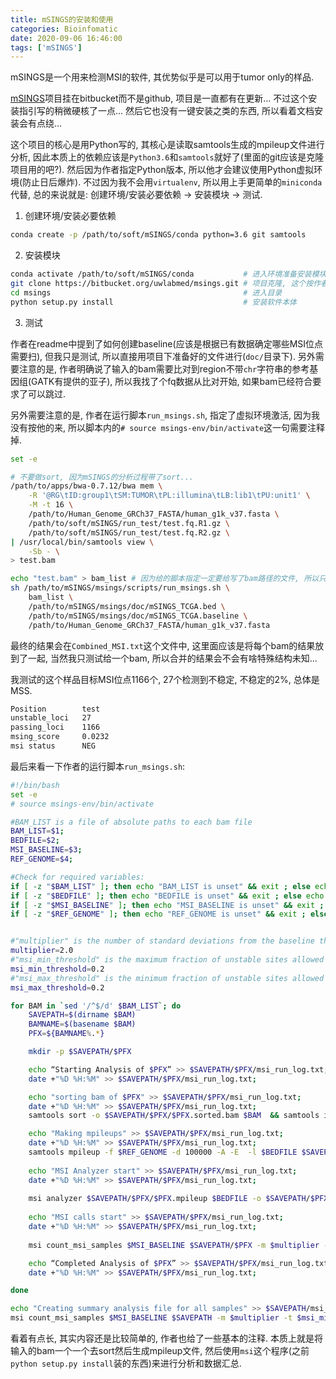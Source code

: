 ```yaml
---
title: mSINGS的安装和使用
categories: Bioinfomatic
date: 2020-09-06 16:46:00
tags: ['mSINGS']
---
```


mSINGS是一个用来检测MSI的软件, 其优势似乎是可以用于tumor only的样品.
<!-- 摘要部分 -->
<!-- more -->

[mSINGS](https://bitbucket.org/uwlabmed/msings/src/master/)项目挂在bitbucket而不是github, 项目是一直都有在更新... 不过这个安装指引写的稍微硬核了一点... 然后它也没有一键安装之类的东西, 所以看着文档安装会有点绕...

这个项目的核心是用Python写的, 其核心是读取samtools生成的mpileup文件进行分析, 因此本质上的依赖应该是`Python3.6`和`samtools`就好了(里面的git应该是克隆项目用的吧?). 然后因为作者指定Python版本, 所以他才会建议使用Python虚拟环境(防止日后爆炸). 不过因为我不会用`virtualenv`, 所以用上手更简单的`miniconda`代替, 总的来说就是: 创建环境/安装必要依赖 -> 安装模块 -> 测试.

1. 创建环境/安装必要依赖

```bash
conda create -p /path/to/soft/mSINGS/conda python=3.6 git samtools
```

2. 安装模块

```bash
conda activate /path/to/soft/mSINGS/conda           # 进入环境准备安装模块本体
git clone https://bitbucket.org/uwlabmed/msings.git # 项目克隆, 这个按作者建议来
cd msings                                           # 进入目录
python setup.py install                             # 安装软件本体
```

3. 测试

作者在readme中提到了如何创建baseline(应该是根据已有数据确定哪些MSI位点需要扫), 但我只是测试, 所以直接用项目下准备好的文件进行(`doc/`目录下). 另外需要注意的是, 作者明确说了输入的bam需要比对到region不带`chr`字符串的参考基因组(GATK有提供的亚子), 所以我找了个fq数据从比对开始, 如果bam已经符合要求了可以跳过.

另外需要注意的是, 作者在运行脚本`run_msings.sh`, 指定了虚拟环境激活, 因为我没有按他的来, 所以脚本内的`# source msings-env/bin/activate`这一句需要注释掉.

```bash
set -e

# 不要做sort, 因为mSINGS的分析过程带了sort...
/path/to/apps/bwa-0.7.12/bwa mem \
    -R '@RG\tID:group1\tSM:TUMOR\tPL:illumina\tLB:lib1\tPU:unit1' \
    -M -t 16 \
    /path/to/Human_Genome_GRCh37_FASTA/human_g1k_v37.fasta \
    /path/to/soft/mSINGS/run_test/test.fq.R1.gz \
    /path/to/soft/mSINGS/run_test/test.fq.R2.gz \
| /usr/local/bin/samtools view \
    -Sb - \
> test.bam

echo "test.bam" > bam_list # 因为给的脚本指定一定要给写了bam路径的文件, 所以只能这么指定
sh /path/to/mSINGS/msings/scripts/run_msings.sh \
    bam_list \
    /path/to/mSINGS/msings/doc/mSINGS_TCGA.bed \
    /path/to/mSINGS/msings/doc/mSINGS_TCGA.baseline \
    /path/to/Human_Genome_GRCh37_FASTA/human_g1k_v37.fasta
```

最终的结果会在`Combined_MSI.txt`这个文件中, 这里面应该是将每个bam的结果放到了一起, 当然我只测试给一个bam, 所以合并的结果会不会有啥特殊结构未知...

我测试的这个样品目标MSI位点1166个, 27个检测到不稳定, 不稳定的2%, 总体是MSS.

```txt
Position        test
unstable_loci   27
passing_loci    1166
msing_score     0.0232
msi status      NEG
```

最后来看一下作者的运行脚本`run_msings.sh`:

```bash
#!/bin/bash
set -e
# source msings-env/bin/activate

#BAM_LIST is a file of absolute paths to each bam file
BAM_LIST=$1;
BEDFILE=$2;
MSI_BASELINE=$3;
REF_GENOME=$4;

#Check for required variables:
if [ -z "$BAM_LIST" ]; then echo "BAM_LIST is unset" && exit ; else echo "BAM_LIST is set to '$BAM_LIST'"; fi
if [ -z "$BEDFILE" ]; then echo "BEDFILE is unset" && exit ; else echo "BEDFILE is set to '$BEDFILE'"; fi
if [ -z "$MSI_BASELINE" ]; then echo "MSI_BASELINE is unset" && exit ; else echo "MSI_BASELINE is set to '$MSI_BASELINE'"; fi
if [ -z "$REF_GENOME" ]; then echo "REF_GENOME is unset" && exit ; else echo "REF_GENOME is set to '$REF_GENOME'"; fi


#"multiplier" is the number of standard deviations from the baseline that is required to call instability
multiplier=2.0 
#"msi_min_threshold" is the maximum fraction of unstable sites allowed to call a specimen MSI negative     
msi_min_threshold=0.2
#"msi_max_threshold" is the minimum fraction of unstable sites allowed to call a specimen MSI positive
msi_max_threshold=0.2

for BAM in `sed '/^$/d' $BAM_LIST`; do
    SAVEPATH=$(dirname $BAM)
    BAMNAME=$(basename $BAM)
    PFX=${BAMNAME%.*}

    mkdir -p $SAVEPATH/$PFX

    echo “Starting Analysis of $PFX” >> $SAVEPATH/$PFX/msi_run_log.txt;
    date +"%D %H:%M" >> $SAVEPATH/$PFX/msi_run_log.txt;

    echo "sorting bam of $PFX" >> $SAVEPATH/$PFX/msi_run_log.txt;
    date +"%D %H:%M" >> $SAVEPATH/$PFX/msi_run_log.txt;
    samtools sort -o $SAVEPATH/$PFX/$PFX.sorted.bam $BAM  && samtools index $SAVEPATH/$PFX/$PFX.sorted.bam

    echo "Making mpileups" >> $SAVEPATH/$PFX/msi_run_log.txt;
    date +"%D %H:%M" >> $SAVEPATH/$PFX/msi_run_log.txt;
    samtools mpileup -f $REF_GENOME -d 100000 -A -E  -l $BEDFILE $SAVEPATH/$PFX/$PFX.sorted.bam | awk '{if($4 >= 6) print $0}' > $SAVEPATH/$PFX/$PFX.mpileup 
    
    echo "MSI Analyzer start" >> $SAVEPATH/$PFX/msi_run_log.txt;
    date +"%D %H:%M" >> $SAVEPATH/$PFX/msi_run_log.txt;
    
    msi analyzer $SAVEPATH/$PFX/$PFX.mpileup $BEDFILE -o $SAVEPATH/$PFX/$PFX.msi.txt
    
    echo "MSI calls start" >> $SAVEPATH/$PFX/msi_run_log.txt;
    date +"%D %H:%M" >> $SAVEPATH/$PFX/msi_run_log.txt;
     
    msi count_msi_samples $MSI_BASELINE $SAVEPATH/$PFX -m $multiplier -t $msi_min_threshold $msi_max_threshold -o $SAVEPATH/$PFX/$PFX.MSI_Analysis.txt

    echo “Completed Analysis of $PFX” >> $SAVEPATH/$PFX/msi_run_log.txt;
    date +"%D %H:%M" >> $SAVEPATH/$PFX/msi_run_log.txt;

done

echo "Creating summary analysis file for all samples" >> $SAVEPATH/msi_run_log.txt;
msi count_msi_samples $MSI_BASELINE $SAVEPATH -m $multiplier -t $msi_min_threshold $msi_max_threshold -o $SAVEPATH/Combined_MSI.txt
```

看着有点长, 其实内容还是比较简单的, 作者也给了一些基本的注释. 本质上就是将输入的bam一个一个去sort然后生成mpileup文件, 然后使用`msi`这个程序(之前`python setup.py install`装的东西)来进行分析和数据汇总.

